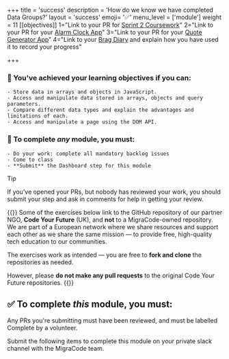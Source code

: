 +++
title = 'success'
description = 'How do we know we have completed Data Groups?'
layout = 'success'
emoji= '✅'
menu_level = ['module']
weight = 11
[[objectives]]
1="Link to your PR for [Sprint 2 Coursework](https://github.com/CodeYourFuture/Module-Data-Groups/issues/14)"
2="Link to your PR for your [Alarm Clock App](https://github.com/CodeYourFuture/Module-Data-Groups/issues/26)"
3="Link to your PR for your [Quote Generator App](https://github.com/CodeYourFuture/Module-Data-Groups/issues/20)"
4="Link to your [Brag Diary](https://github.com/CodeYourFuture/Module-Data-Groups/issues/10) and explain how you have used it to record your progress"

+++

### 🎯 You've achieved your learning objectives if you can:

```objectives
- Store data in arrays and objects in JavaScript.
- Access and manipulate data stored in arrays, objects and query parameters.
- Compare different data types and explain the advantages and limitations of each.
- Access and manipulate a page using the DOM API.
```

### 💯 To complete _any_ module, you must:

```objectives
- Do your work: complete all mandatory backlog issues
- Come to class
- **Submit** the Dashboard step for this module
```

> [!TIP]
> If you've opened your PRs, but nobody has reviewed your work, you should submit your step and ask in comments for help in getting your review.

{{<note title="Disclaimer">}}
Some of the exercises below link to the GitHub repository of our partner NGO, **Code Your Future** (UK), and **not** to a MigraCode-owned repository. We are part of a European network where we share resources and support each other as we share the same mission — to provide free, high-quality tech education to our communities.

The exercises work as intended — you are free to **fork and clone** the repositories as needed.

However, please **do not make any pull requests** to the original Code Your Future repositories.
{{</note>}}

## ✅ To complete _this_ module, you must:

Any PRs you're submitting must have been reviewed, and must be labelled Complete by a volunteer.

Submit the following items to complete this module on your private slack channel with the MigraCode team.
